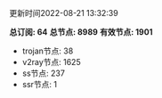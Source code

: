 更新时间2022-08-21 13:32:39

**总订阅: 64**
**总节点: 8989**
**有效节点: 1901**
- trojan节点: 38
- v2ray节点: 1625
- ss节点: 237
- ssr节点: 1
